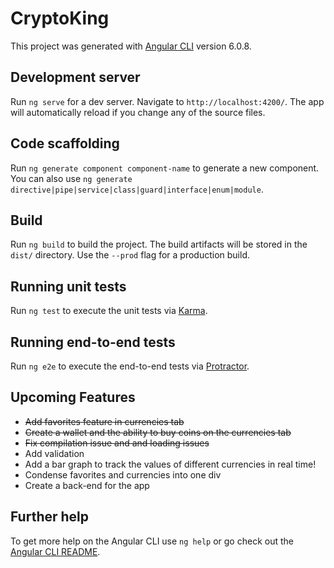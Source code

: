 # CryptoKing

This project was generated with [Angular CLI](https://github.com/angular/angular-cli) version 6.0.8.

## Development server

Run `ng serve` for a dev server. Navigate to `http://localhost:4200/`. The app will automatically reload if you change any of the source files.

## Code scaffolding

Run `ng generate component component-name` to generate a new component. You can also use `ng generate directive|pipe|service|class|guard|interface|enum|module`.

## Build

Run `ng build` to build the project. The build artifacts will be stored in the `dist/` directory. Use the `--prod` flag for a production build.

## Running unit tests

Run `ng test` to execute the unit tests via [Karma](https://karma-runner.github.io).

## Running end-to-end tests

Run `ng e2e` to execute the end-to-end tests via [Protractor](http://www.protractortest.org/).

## Upcoming Features

* ~~Add favorites feature in currencies tab~~
* ~~Create a wallet and the ability to buy coins on the currencies tab~~
* ~~Fix compilation issue and and loading issues~~
* Add validation
* Add a bar graph to track the values of different currencies in real time!
* Condense favorites and currencies into one div 
* Create a back-end for the app

## Further help

To get more help on the Angular CLI use `ng help` or go check out the [Angular CLI README](https://github.com/angular/angular-cli/blob/master/README.md).
